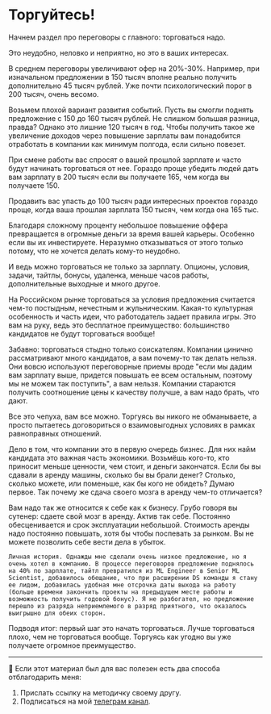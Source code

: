 # Торгуйтесь!

Начнем раздел про переговоры с главного: торговаться надо.

Это неудобно, неловко и неприятно, но это в ваших интересах. 

В среднем переговоры увеличивают офер на 20%-30%. Например, при изначальном предложении в 150 тысяч вполне реально получить дополнительно 45 тысяч рублей. Уже почти психологический порог в 200 тысяч, очень весомо. 

Возьмем плохой вариант развития событий. Пусть вы смогли поднять предложение с 150 до 160 тысяч рублей. Не слишком большая разница, правда? Однако это лишние 120 тысяч в год. Чтобы получить такое же увеличение доходов через повышение зарплаты вам понадобится отработать в компании как минимум полгода, если сильно повезет. 

При смене работы вас спросят о вашей прошлой зарплате и часто будут начинать торговаться от нее. Гораздо проще убедить людей дать вам зарплату в 200 тысяч если вы получаете 165, чем когда вы получаете 150. 

Продавить вас упасть до 100 тысяч ради интересных проектов гораздо проще, когда ваша прошлая зарплата 150 тысяч, чем когда она 165 тыс. 

Благодаря сложному проценту небольшое повышение оффера превращается в огромные деньги за время вашей карьеры. Особенно если вы их инвестируете. Неразумно отказываться от этого только потому, что не хочется делать кому-то неудобно.

И ведь можно торговаться не только за зарплату. Опционы, условия, задачи, тайтлы, бонусы, удаленка, меньше часов работы, дополнительные выходные и много другое.

На Российском рынке торговаться за условия предложения считается чем-то постыдным, нечестным и жульническим. Какая-то культурная особенность и часть идеи, что работодатель задает правила игры. Это вам на руку, ведь это бесплатное преимущество: большинство кандидатов не будут торговаться вообще! 

Забавно: торговаться стыдно только соискателям. Компании цинично рассматривают много кандидатов, а вам почему-то так делать нельзя. Они вовсю используют переговорные приемы вроде "если мы дадим вам зарплату выше, придется повышать ее всем остальным, поэтому мы не можем так поступить", а вам нельзя. Компании стараются получить соотношение цены к качеству получше, а вам надо брать, что дают. 

Все это чепуха, вам все можно. Торгуясь вы никого не обманываете, а просто пытаетесь договориться о взаимовыгодных условиях в рамках равноправных отношений. 

Дело в том, что компании это в первую очередь бизнес. Для них найм кандидата это важная часть экономики. Возьмёшь кого-то, кто приносит меньше ценности, чем стоит, и деньги закончатся. Если бы вы сдавали в аренду машины, сколько бы вы брали денег? Столько, сколько можете, или поменьше, как бы кого не обидеть? Думаю первое. Так почему же сдача своего мозга в аренду чем-то отличается?

Вам надо так же относится к себе как к бизнесу. Грубо говоря вы сутенер: сдаете свой мозг в аренду. Актив так себе. Постоянно обесценивается и срок эксплуатации небольшой. Стоимость аренды надо постоянно повышать, хотя бы чтобы поспевать за рынком. Вы не можете позволить себе вести дела в убыток.

```{note}
Личная история. Однажды мне сделали очень низкое предложение, но я очень хотел в компанию. В процессе переговоров предложение поднялось на 40% по зарплате, тайтл превратился из ML Engineer в Senior ML Scientist, добавилось обещание, что при расширении DS команды я стану ее лидом, добавилась удобная мне отсрочка даты выхода на работу (больше времени закончить проекты на предыдущем месте работы и возможность получить годовой бонус). Я не разбогател, но предложение перешло из разряда неприемлемого в разряд приятного, что оказалось выигрышно для обеих сторон.
```

Подводя итог: первый шаг это начать торговаться. Лучше торговаться плохо, чем не торговаться вообще. Торгуясь как угодно вы уже получаете огромное преимущество.

---

🤗 Если этот материал был для вас полезен есть два способа отблагодарить меня:
1. Прислать ссылку на методичку своему другу.
2. Подписаться на мой [телеграм канал](https://t.me/boris_again).
